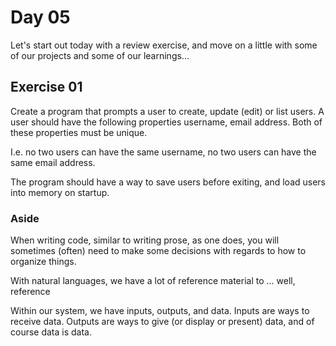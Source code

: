 # Day 05

Let's start out today with a review exercise, and move on a little with some of our projects and some of our learnings...

## Exercise 01

Create a program that prompts a user to create, update (edit) or list users. A user should have the following properties username, email address. Both of these properties must be unique.

I.e. no two users can have the same username, no two users can have the same email address.

The program should have a way to save users before exiting, and load users into memory on startup.


### Aside

When writing code, similar to writing prose, as one does, you will sometimes (often) need to make some decisions with regards to how to organize things.

With natural languages, we have a lot of reference material to ... well, reference

Within our system, we have inputs, outputs, and data. Inputs are ways to receive data. Outputs are ways to give (or display or present) data, and of course data is data.

